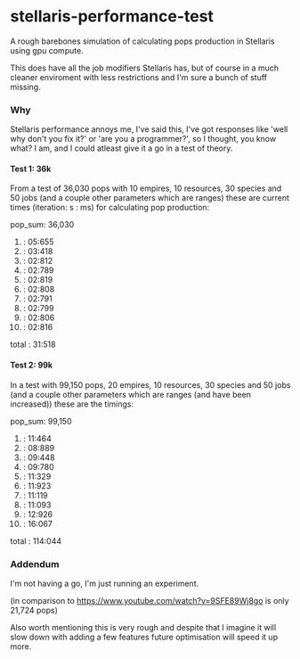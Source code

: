 # stellaris-performance-test

A rough barebones simulation of calculating pops production in Stellaris using gpu compute.

This does have all the job modifiers Stellaris has, but of course in a much cleaner enviroment with less restrictions and I'm sure a bunch of stuff missing.

### Why

Stellaris performance annoys me, I've said this, I've got responses like 'well why don't you fix it?' or 'are you a programmer?', so I thought, you know what? I am, and I could atleast give it a go in a test of theory.

#### Test 1: 36k

From a test of 36,030 pops with 10 empires, 10 resources, 30 species and 50 jobs (and a couple other parameters which are ranges) these are current times (iteration: s : ms) for calculating pop production:

pop_sum: 36,030
1. : 05:655
2. : 03:418
3. : 02:812
4. : 02:789
5. : 02:819
6. : 02:808
7. : 02:791
8. : 02:799
9. : 02:806
10. : 02:816

total : 31:518

#### Test 2: 99k

In a test with 99,150 pops, 20 empires, 10 resources, 30 species and 50 jobs (and a couple other parameters which are ranges (and have been increased)) these are the timings:

pop_sum: 99,150
1. : 11:464
2. : 08:889
3. : 09:448
4. : 09:780
5. : 11:329
6. : 11:923
7. : 11:119
8. : 11:093
9. : 12:926
10. : 16:067

total : 114:044

### Addendum

I'm not having a go, I'm just running an experiment.

(in comparison to https://www.youtube.com/watch?v=9SFE89Wj8go is only 21,724 pops)

Also worth mentioning this is very rough and despite that I imagine it will slow down with adding a few features future optimisation will speed it up more.
